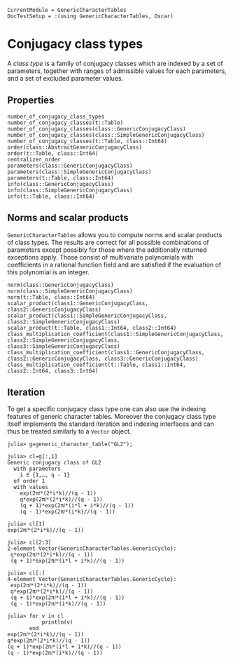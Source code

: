 ```@meta
CurrentModule = GenericCharacterTables
DocTestSetup = :(using GenericCharacterTables, Oscar)
```

# Conjugacy class types

A *class type* is a family of conjugacy classes which are indexed by a set of parameters,
together with ranges of admissible values for each parameters, and a set of
excluded parameter values.


## Properties

```@docs
number_of_conjugacy_class_types
number_of_conjugacy_classes(t::Table)
number_of_conjugacy_classes(class::GenericConjugacyClass)
number_of_conjugacy_classes(class::SimpleGenericConjugacyClass)
number_of_conjugacy_classes(t::Table, class::Int64)
order(class::AbstractGenericConjugacyClass)
order(t::Table, class::Int64)
centralizer_order
parameters(class::GenericConjugacyClass)
parameters(class::SimpleGenericConjugacyClass)
parameters(t::Table, class::Int64)
info(class::GenericConjugacyClass)
info(class::SimpleGenericConjugacyClass)
info(t::Table, class::Int64)
```

## Norms and scalar products

`GenericCharacterTables` allows you to compute norms and scalar products
of class types. The results are correct for all
possible combinations of parameters except possibly for those where the
additionally returned exceptions apply. Those consist of multivariate
polynomials with coefficients in a rational function field and are
satisfied if the evaluation of this polynomial is an integer.


```@docs
norm(class::GenericConjugacyClass)
norm(class::SimpleGenericConjugacyClass)
norm(t::Table, class::Int64)
scalar_product(class1::GenericConjugacyClass, class2::GenericConjugacyClass)
scalar_product(class1::SimpleGenericConjugacyClass, class2::SimpleGenericConjugacyClass)
scalar_product(t::Table, class1::Int64, class2::Int64)
class_multiplication_coefficient(class1::SimpleGenericConjugacyClass, class2::SimpleGenericConjugacyClass, class3::SimpleGenericConjugacyClass)
class_multiplication_coefficient(class1::GenericConjugacyClass, class2::GenericConjugacyClass, class3::GenericConjugacyClass)
class_multiplication_coefficient(t::Table, class1::Int64, class2::Int64, class3::Int64)
```

## Iteration

To get a specific conjugacy class type one can also use the indexing features
of generic character tables. Moreover the conjugacy class type itself implements
the standard iteration and indexing interfaces and can thus be treated similarly
to a `Vector` object.

```jldoctest
julia> g=generic_character_table("GL2");

julia> cl=g[:,1]
Generic conjugacy class of GL2
  with parameters
    i ∈ {1,…, q - 1}
  of order 1
  with values
    exp(2π𝑖*(2*i*k)//(q - 1))
    q*exp(2π𝑖*(2*i*k)//(q - 1))
    (q + 1)*exp(2π𝑖*(i*l + i*k)//(q - 1))
    (q - 1)*exp(2π𝑖*(i*k)//(q - 1))

julia> cl[1]
exp(2π𝑖*(2*i*k)//(q - 1))

julia> cl[2:3]
2-element Vector{GenericCharacterTables.GenericCyclo}:
 q*exp(2π𝑖*(2*i*k)//(q - 1))
 (q + 1)*exp(2π𝑖*(i*l + i*k)//(q - 1))

julia> cl[:]
4-element Vector{GenericCharacterTables.GenericCyclo}:
 exp(2π𝑖*(2*i*k)//(q - 1))
 q*exp(2π𝑖*(2*i*k)//(q - 1))
 (q + 1)*exp(2π𝑖*(i*l + i*k)//(q - 1))
 (q - 1)*exp(2π𝑖*(i*k)//(q - 1))

julia> for v in cl
           println(v)
       end
exp(2π𝑖*(2*i*k)//(q - 1))
q*exp(2π𝑖*(2*i*k)//(q - 1))
(q + 1)*exp(2π𝑖*(i*l + i*k)//(q - 1))
(q - 1)*exp(2π𝑖*(i*k)//(q - 1))

```

